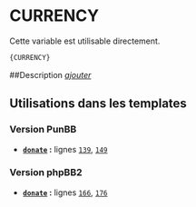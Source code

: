 # CURRENCY


Cette variable est utilisable directement.

```html
{CURRENCY}
```

##Description
[*ajouter*](https://fa-tvars.appspot.com/var/CURRENCY)

## Utilisations dans les templates

### Version PunBB
* __[`donate`](../tpl/var/punbb/donate.md#readme) :__ lignes [`139`](../tpl/src/punbb/donate.tpl#L139), [`149`](../tpl/src/punbb/donate.tpl#L149)

### Version phpBB2
* __[`donate`](../tpl/var/subsilver/donate.md#readme) :__ lignes [`166`](../tpl/src/subsilver/donate.tpl#L166), [`176`](../tpl/src/subsilver/donate.tpl#L176)